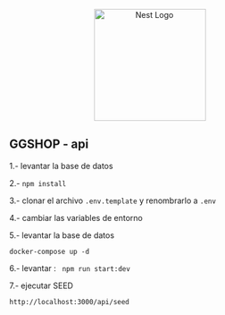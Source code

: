 <p align="center">
  <a href="http://nestjs.com/" target="blank"><img src="https://nestjs.com/img/logo-small.svg" width="200" alt="Nest Logo" /></a>
</p>

## GGSHOP - api 

1.- levantar la base de datos 

2.-  ```npm install```

3.- clonar el archivo ```.env.template``` y renombrarlo a ```.env```

4.- cambiar las variables  de entorno

5.- levantar la base  de datos 
 
```
docker-compose up -d
```
6.- levantar : ``` npm run start:dev```

7.- ejecutar SEED

 ```http://localhost:3000/api/seed ```
